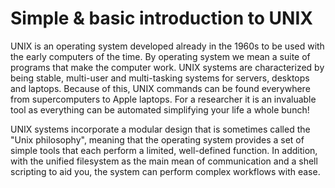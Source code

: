 Simple & basic introduction to UNIX
========================================

UNIX is an operating system developed already in the 1960s to be used with the early computers of the time.
By operating system we mean a suite of programs that make the computer work.
UNIX systems are characterized by being stable, multi-user and multi-tasking systems for servers, desktops and laptops.
Because of this, UNIX commands can be found everywhere from supercomputers to Apple laptops.
For a researcher it is an invaluable tool as everything can be automated simplifying your life a whole bunch!

UNIX systems incorporate a modular design that is sometimes called the "Unix philosophy", meaning that the operating system provides a set of simple tools that each perform a limited, well-defined function.
In addition, with the unified filesystem as the main mean of communication and a shell scripting to aid you, the system can perform complex workflows with ease.

